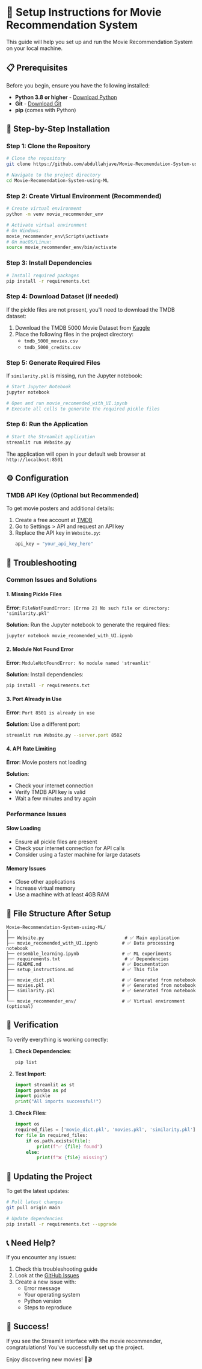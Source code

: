# 🚀 Setup Instructions for Movie Recommendation System

This guide will help you set up and run the Movie Recommendation System on your local machine.

## 📋 Prerequisites

Before you begin, ensure you have the following installed:

- **Python 3.8 or higher** - [Download Python](https://python.org/downloads/)
- **Git** - [Download Git](https://git-scm.com/downloads/)
- **pip** (comes with Python)

## 🔧 Step-by-Step Installation

### Step 1: Clone the Repository

```bash
# Clone the repository
git clone https://github.com/abdullahjave/Movie-Recomendation-System-using-ML.git

# Navigate to the project directory
cd Movie-Recomendation-System-using-ML
```

### Step 2: Create Virtual Environment (Recommended)

```bash
# Create virtual environment
python -m venv movie_recommender_env

# Activate virtual environment
# On Windows:
movie_recommender_env\Scripts\activate
# On macOS/Linux:
source movie_recommender_env/bin/activate
```

### Step 3: Install Dependencies

```bash
# Install required packages
pip install -r requirements.txt
```

### Step 4: Download Dataset (if needed)

If the pickle files are not present, you'll need to download the TMDB dataset:

1. Download the TMDB 5000 Movie Dataset from [Kaggle](https://www.kaggle.com/tmdb/tmdb-movie-metadata)
2. Place the following files in the project directory:
   - `tmdb_5000_movies.csv`
   - `tmdb_5000_credits.csv`

### Step 5: Generate Required Files

If `similarity.pkl` is missing, run the Jupyter notebook:

```bash
# Start Jupyter Notebook
jupyter notebook

# Open and run movie_recomended_with_UI.ipynb
# Execute all cells to generate the required pickle files
```

### Step 6: Run the Application

```bash
# Start the Streamlit application
streamlit run Website.py
```

The application will open in your default web browser at `http://localhost:8501`

## ⚙️ Configuration

### TMDB API Key (Optional but Recommended)

To get movie posters and additional details:

1. Create a free account at [TMDB](https://www.themoviedb.org/)
2. Go to Settings > API and request an API key
3. Replace the API key in `Website.py`:
   ```python
   api_key = "your_api_key_here"
   ```

## 🐛 Troubleshooting

### Common Issues and Solutions

#### 1. Missing Pickle Files
**Error**: `FileNotFoundError: [Errno 2] No such file or directory: 'similarity.pkl'`

**Solution**: Run the Jupyter notebook to generate the required files:
```bash
jupyter notebook movie_recomended_with_UI.ipynb
```

#### 2. Module Not Found Error
**Error**: `ModuleNotFoundError: No module named 'streamlit'`

**Solution**: Install dependencies:
```bash
pip install -r requirements.txt
```

#### 3. Port Already in Use
**Error**: `Port 8501 is already in use`

**Solution**: Use a different port:
```bash
streamlit run Website.py --server.port 8502
```

#### 4. API Rate Limiting
**Error**: Movie posters not loading

**Solution**: 
- Check your internet connection
- Verify TMDB API key is valid
- Wait a few minutes and try again

### Performance Issues

#### Slow Loading
- Ensure all pickle files are present
- Check your internet connection for API calls
- Consider using a faster machine for large datasets

#### Memory Issues
- Close other applications
- Increase virtual memory
- Use a machine with at least 4GB RAM

## 📁 File Structure After Setup

```
Movie-Recommendation-System-using-ML/
│
├── Website.py                              # ✅ Main application
├── movie_recomended_with_UI.ipynb         # ✅ Data processing notebook
├── ensemble_learning.ipynb                # ✅ ML experiments
├── requirements.txt                        # ✅ Dependencies
├── README.md                              # ✅ Documentation
├── setup_instructions.md                  # ✅ This file
│
├── movie_dict.pkl                         # ✅ Generated from notebook
├── movies.pkl                             # ✅ Generated from notebook
├── similarity.pkl                         # ✅ Generated from notebook
│
└── movie_recommender_env/                 # ✅ Virtual environment (optional)
```

## 🎯 Verification

To verify everything is working correctly:

1. **Check Dependencies**:
   ```bash
   pip list
   ```

2. **Test Import**:
   ```python
   import streamlit as st
   import pandas as pd
   import pickle
   print("All imports successful!")
   ```

3. **Check Files**:
   ```python
   import os
   required_files = ['movie_dict.pkl', 'movies.pkl', 'similarity.pkl']
   for file in required_files:
       if os.path.exists(file):
           print(f"✅ {file} found")
       else:
           print(f"❌ {file} missing")
   ```

## 🔄 Updating the Project

To get the latest updates:

```bash
# Pull latest changes
git pull origin main

# Update dependencies
pip install -r requirements.txt --upgrade
```

## 📞 Need Help?

If you encounter any issues:

1. Check this troubleshooting guide
2. Look at the [GitHub Issues](https://github.com/abdullahjave/Movie-Recomendation-System-using-ML/issues)
3. Create a new issue with:
   - Error message
   - Your operating system
   - Python version
   - Steps to reproduce

## 🎉 Success!

If you see the Streamlit interface with the movie recommender, congratulations! You've successfully set up the project.

Enjoy discovering new movies! 🍿🎬
